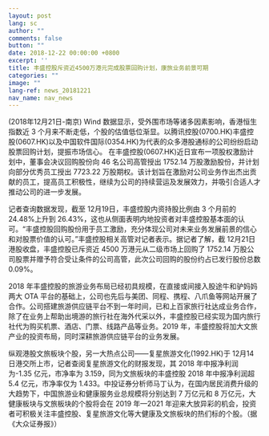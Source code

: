 ```yaml
---
layout: post
lang: sc
author: ""
comments: false
button: ""
date: 2018-12-22 00:00:00 +0800
excerpt: ''
title: 丰盛控股斥资近4500万港元完成股票回购计划，康旅业务前景可期
categories: ""
image: ""
lang-ref: news_20181221
nav_name: nav_news
---
```


(2018年12月21日-南京) Wind 数据显示，受外围市场等诸多因素影响，香港恒生指数近 3 个月来不断走低，个股的估值低位渐显。以腾讯控股(0700.HK)丰盛控股(0607.HK)以及中国软件国际(0354.HK)为代表的众多港股通标的公司纷纷启动股票回购计划，提振市场信心。
在丰盛控股(0607.HK)近日宣布一项股权激励计划中，董事会决议回购股份向 46 名公司高管授出 1752.14 万股激励股份，并计划向部分优秀员工授出 7723.22 万股期权。该计划旨在激励对公司业务作出杰出贡献的员工，提高员工积极性，继续为公司的持续营运及发展效力，并吸引合适人才推动公司的进一步发展。

记者查询数据发现，截至 12月19日，丰盛控股内资持股比例由 3 个月前的 24.48%上升到 26.43%，这也从侧面表明内地投资者对丰盛控股基本面的认可。“丰盛控股回购股份用于员工激励，充分体现公司对未来业务发展前景的信心和对股票价值的认可。”丰盛控股相关高管对记者表示。据记者了解，截 12月21日港股收盘，丰盛控股已斥资近 4500 万港元从二级市场上回购了 1752.14 万股公司股票并赠予符合受让条件的公司高管，此次公司回购的股份约占已发行股份总数 0.09%。

2018 年丰盛控股的旅游业务布局已经初具规模，在直接或间接入股途牛和驴妈妈两大 OTA 平台的基础上，公司也先后与美团、同程、携程、八爪鱼等网站开展了合作。公司搭建旅游供应链平台不到一年时间，已和上百家旅行社达成业务合作，除了在业务上帮助出境游的旅行社在海外代采以外，丰盛控股已经实现为国内旅行社代为购买机票、酒店、门票、线路产品等业务。2019 年，丰盛控股将加大文旅产业的投资布局，同时深耕旅游供应链平台的业务发展。

纵观港股文旅板块个股，另一大热点公司——复星旅游文化(1992.HK)于 12月14日港交所上市，记者查阅复星旅游文化的财报发现，其 2018 年中报净利润为-1.35 亿元，市净率为 3.159，同为文旅板块的丰盛控股 2018 年中报净利润超 5.4 亿元，市净率仅为 1.433。中投证券分析师马丁认为，在国内居民消费升级的大趋势下，中国旅游业和健康服务业总规模将分别达到 7 万亿元和 8 万亿元，大健康板块与文旅板块的个股将会在 2019 年—2021 年迎来大放异彩的机会，投资者可积极关注丰盛控股、复星旅游文化等大健康及文旅板块的热们标的个股。（据《大众证券报》）

